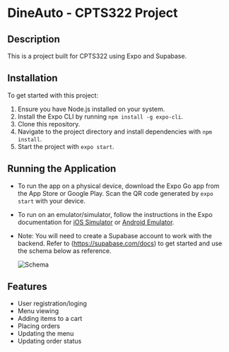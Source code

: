# DineAuto - CPTS322 Project

## Description

This is a project built for CPTS322 using Expo and Supabase.

## Installation

To get started with this project:

1. Ensure you have Node.js installed on your system.
2. Install the Expo CLI by running `npm install -g expo-cli`.
3. Clone this repository.
4. Navigate to the project directory and install dependencies with `npm install`.
5. Start the project with `expo start`.

## Running the Application

- To run the app on a physical device, download the Expo Go app from the App Store or Google Play. Scan the QR code generated by `expo start` with your device.
- To run on an emulator/simulator, follow the instructions in the Expo documentation for [iOS Simulator](https://docs.expo.dev/workflow/ios-simulator/) or [Android Emulator](https://docs.expo.dev/workflow/android-studio-emulator/).
- Note: You will need to create a Supabase account to work with the backend. Refer to (https://supabase.com/docs) to get started and use the schema below as reference.

  ![Schema](https://github.com/user-attachments/assets/46220cda-c33f-44c0-b63b-e5e104444a81)


## Features

- User registration/loging
- Menu viewing
- Adding items to a cart
- Placing orders
- Updating the menu
- Updating order status

